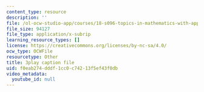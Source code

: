 ```yaml
---
content_type: resource
description: ''
file: /ol-ocw-studio-app/courses/18-s096-topics-in-mathematics-with-applications-in-finance-fall-2013/f0eab274dddf1cc0c74213f5ef43f0db_bKmcRfE3I6E.srt
file_size: 94127
file_type: application/x-subrip
learning_resource_types: []
license: https://creativecommons.org/licenses/by-nc-sa/4.0/
ocw_type: OCWFile
resourcetype: Other
title: 3play caption file
uid: f0eab274-dddf-1cc0-c742-13f5ef43f0db
video_metadata:
  youtube_id: null
---
```

